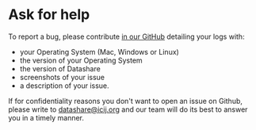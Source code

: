 # Ask for help

To report a bug, please contribute [in our GitHub](https://github.com/ICIJ/datashare/issues) detailing your logs with:

* your Operating System (Mac, Windows or Linux)
* the version of your Operating System
* the version of Datashare
* screenshots of your issue
* a description of your issue.

If for confidentiality reasons you don't want to open an issue on Github, please write to [datashare@icij.org](mailto:datashare@icij.org) and our team will do its best to answer you in a timely manner.
